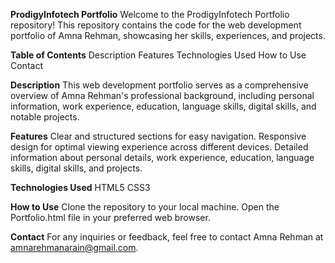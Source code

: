 **ProdigyInfotech Portfolio**
Welcome to the ProdigyInfotech Portfolio repository! This repository contains the code for the web development portfolio of Amna Rehman, showcasing her skills, experiences, and projects.

**Table of Contents**
Description
Features
Technologies Used
How to Use
Contact

**Description**
This web development portfolio serves as a comprehensive overview of Amna Rehman's professional background, including personal information, work experience, education, language skills, digital skills, and notable projects.

**Features**
Clear and structured sections for easy navigation.
Responsive design for optimal viewing experience across different devices.
Detailed information about personal details, work experience, education, language skills, digital skills, and projects.

**Technologies Used**
HTML5
CSS3

**How to Use**
Clone the repository to your local machine.
Open the Portfolio.html file in your preferred web browser.

**Contact**
For any inquiries or feedback, feel free to contact Amna Rehman at amnarehmanarain@gmail.com.
